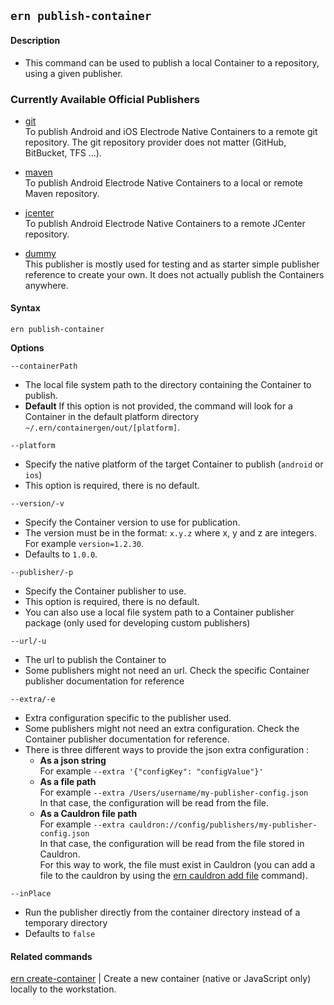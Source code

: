 ## `ern publish-container`

#### Description

* This command can be used to publish a local Container to a repository, using a given publisher.

### Currently Available Official Publishers

- [git](https://github.com/electrode-io/ern-container-publisher-maven)  
To publish Android and iOS Electrode Native Containers to a remote git repository. The git repository provider does not matter (GitHub, BitBucket, TFS ...).

- [maven](https://github.com/electrode-io/ern-container-publisher-maven)  
To publish Android Electrode Native Containers to a local or remote Maven repository.

- [jcenter](https://github.com/electrode-io/ern-container-publisher-jcenter)  
To publish Android Electrode Native Containers to a remote JCenter repository.

- [dummy](https://github.com/electrode-io/ern-container-publisher-dummy)  
This publisher is mostly used for testing and as starter simple publisher reference to create your own. It does not actually publish the Containers anywhere.

#### Syntax

`ern publish-container`  

**Options**  

`--containerPath`

* The local file system path to the directory containing the Container to publish.
* **Default**  If this option is not provided, the command will look for a Container in the default platform directory `~/.ern/containergen/out/[platform]`.

`--platform`

* Specify the native platform of the target Container to publish (`android` or `ios`)
* This option is required, there is no default.

`--version/-v`

* Specify the Container version to use for publication.
* The version must be in the format: `x.y.z` where x, y and z are integers. For example `version=1.2.30`.
* Defaults to `1.0.0`.

`--publisher/-p`

* Specify the Container publisher to use.
* This option is required, there is no default.
* You can also use a local file system path to a Container publisher package (only used for developing custom publishers)

`--url/-u`

* The url to publish the Container to 
* Some publishers might not need an url. Check the specific Container publisher documentation for reference

`--extra/-e`

* Extra configuration specific to the publisher used.
* Some publishers might not need an extra configuration. Check the Container publisher documentation for reference.
* There is three different ways to provide the json extra configuration :
  - **As a json string**  
  For example `--extra '{"configKey": "configValue"}'`    
  - **As a file path**  
  For example `--extra /Users/username/my-publisher-config.json`  
  In that case, the configuration will be read from the file.  
  - **As a Cauldron file path**  
  For example `--extra cauldron://config/publishers/my-publisher-config.json`  
  In that case, the configuration will be read from the file stored in Cauldron.   
  For this way to work, the file must exist in Cauldron (you can add a file to the cauldron by using the [ern cauldron add file] command). 

`--inPlace`

* Run the publisher directly from the container directory instead of a temporary directory
* Defaults to `false`

#### Related commands

[ern create-container] | Create a new container (native or JavaScript only) locally to the workstation.

[ern create-container]: ./create-container.md
[ern cauldron add file]: ./add/file.md
